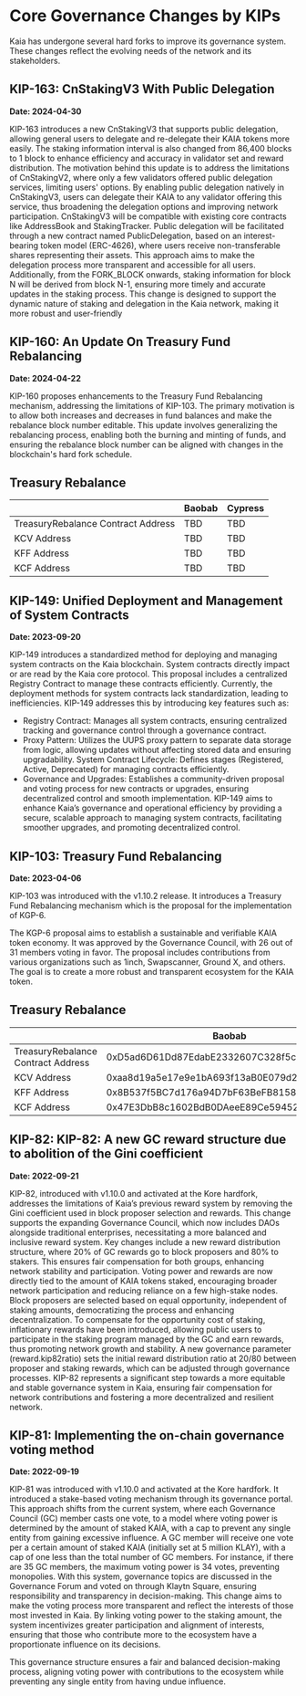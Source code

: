 # Core Governance Changes by KIPs

Kaia has undergone several hard forks to improve its governance system. These changes reflect the evolving needs of the network and its stakeholders.

## KIP-163: CnStakingV3 With Public Delegation <a id="KIP-163"></a>

**Date: 2024-04-30**

KIP-163 introduces a new CnStakingV3 that supports public delegation, allowing general users to delegate and re-delegate their KAIA tokens more easily. The staking information interval is also changed from 86,400 blocks to 1 block to enhance efficiency and accuracy in validator set and reward distribution.
The motivation behind this update is to address the limitations of CnStakingV2, where only a few validators offered public delegation services, limiting users' options. By enabling public delegation natively in CnStakingV3, users can delegate their KAIA to any validator offering this service, thus broadening the delegation options and improving network participation.
CnStakingV3 will be compatible with existing core contracts like AddressBook and StakingTracker. Public delegation will be facilitated through a new contract named PublicDelegation, based on an interest-bearing token model (ERC-4626), where users receive non-transferable shares representing their assets. This approach aims to make the delegation process more transparent and accessible for all users.
Additionally, from the FORK_BLOCK onwards, staking information for block N will be derived from block N-1, ensuring more timely and accurate updates in the staking process. This change is designed to support the dynamic nature of staking and delegation in the Kaia network, making it more robust and user-friendly

## KIP-160: An Update On Treasury Fund Rebalancing <a id="KIP-160"></a>

**Date: 2024-04-22**

KIP-160 proposes enhancements to the Treasury Fund Rebalancing mechanism, addressing the limitations of KIP-103. The primary motivation is to allow both increases and decreases in fund balances and make the rebalance block number editable. This update involves generalizing the rebalancing process, enabling both the burning and minting of funds, and ensuring the rebalance block number can be aligned with changes in the blockchain's hard fork schedule.

## Treasury Rebalance ​

|                                    | Baobab | Cypress |
| ---------------------------------- | ------ | ------- |
| TreasuryRebalance Contract Address | TBD    | TBD     |
| KCV Address                        | TBD    | TBD     |
| KFF Address                        | TBD    | TBD     |
| KCF Address                        | TBD    | TBD     |

## KIP-149: Unified Deployment and Management of System Contracts <a id="KIP-149"></a>

**Date: 2023-09-20**

KIP-149 introduces a standardized method for deploying and managing system contracts on the Kaia blockchain. System contracts directly impact or are read by the Kaia core protocol. This proposal includes a centralized Registry Contract to manage these contracts efficiently. Currently, the deployment methods for system contracts lack standardization, leading to inefficiencies. KIP-149 addresses this by introducing key features such as:

- Registry Contract: Manages all system contracts, ensuring centralized tracking and governance control through a governance contract.
- Proxy Pattern: Utilizes the UUPS proxy pattern to separate data storage from logic, allowing updates without affecting stored data and ensuring upgradability.
  System Contract Lifecycle: Defines stages (Registered, Active, Deprecated) for managing contracts efficiently.
- Governance and Upgrades: Establishes a community-driven proposal and voting process for new contracts or upgrades, ensuring decentralized control and smooth implementation.
  KIP-149 aims to enhance Kaia’s governance and operational efficiency by providing a secure, scalable approach to managing system contracts, facilitating smoother upgrades, and promoting decentralized control.

## KIP-103: Treasury Fund Rebalancing <a id="KIP-103"></a>

**Date: 2023-04-06**

KIP-103 was introduced with the v1.10.2 release. It introduces a Treasury Fund Rebalancing mechanism which is the proposal for the implementation of KGP-6.

The KGP-6 proposal aims to establish a sustainable and verifiable KAIA token economy. It was approved by the Governance Council, with 26 out of 31 members voting in favor. The proposal includes contributions from various organizations such as 1inch, Swapscanner, Ground X, and others. The goal is to create a more robust and transparent ecosystem for the KAIA token.

## Treasury Rebalance ​

|                                    | Baobab                                     | Cypress                                    |
| ---------------------------------- | ------------------------------------------ | ------------------------------------------ |
| TreasuryRebalance Contract Address | 0xD5ad6D61Dd87EdabE2332607C328f5cc96aeCB95 | 0xD5ad6D61Dd87EdabE2332607C328f5cc96aeCB95 |
| KCV Address                        | 0xaa8d19a5e17e9e1bA693f13aB0E079d274a7e51E | 0x4f04251064274252D27D4af55BC85b68B3adD992 |
| KFF Address                        | 0x8B537f5BC7d176a94D7bF63BeFB81586EB3D1c0E | 0x85D82D811743b4B8F3c48F3e48A1664d1FfC2C10 |
| KCF Address                        | 0x47E3DbB8c1602BdB0DAeeE89Ce59452c4746CA1C | 0xdd4C8d805fC110369D3B148a6692F283ffBDCcd3 |

## KIP-82: KIP-82: A new GC reward structure due to abolition of the Gini coefficient <a id="KIP-82"></a>

**Date: 2022-09-21**

KIP-82, introduced with v1.10.0 and activated at the Kore hardfork, addresses the limitations of Kaia’s previous reward system by removing the Gini coefficient used in block proposer selection and rewards. This change supports the expanding Governance Council, which now includes DAOs alongside traditional enterprises, necessitating a more balanced and inclusive reward system.
Key changes include a new reward distribution structure, where 20% of GC rewards go to block proposers and 80% to stakers. This ensures fair compensation for both groups, enhancing network stability and participation. Voting power and rewards are now directly tied to the amount of KAIA tokens staked, encouraging broader network participation and reducing reliance on a few high-stake nodes. Block proposers are selected based on equal opportunity, independent of staking amounts, democratizing the process and enhancing decentralization.
To compensate for the opportunity cost of staking, inflationary rewards have been introduced, allowing public users to participate in the staking program managed by the GC and earn rewards, thus promoting network growth and stability.
A new governance parameter (reward.kip82ratio) sets the initial reward distribution ratio at 20/80 between proposer and staking rewards, which can be adjusted through governance processes.
KIP-82 represents a significant step towards a more equitable and stable governance system in Kaia, ensuring fair compensation for network contributions and fostering a more decentralized and resilient network.

## KIP-81: Implementing the on-chain governance voting method <a id="KIP-81"></a>

**Date: 2022-09-19**

KIP-81 was introduced with v1.10.0 and activated at the Kore hardfork. It introduced a stake-based voting mechanism through its governance portal. This approach shifts from the current system, where each Governance Council (GC) member casts one vote, to a model where voting power is determined by the amount of staked KAIA, with a cap to prevent any single entity from gaining excessive influence.
A GC member will receive one vote per a certain amount of staked KAIA (initially set at 5 million KLAY), with a cap of one less than the total number of GC members. For instance, if there are 35 GC members, the maximum voting power is 34 votes, preventing monopolies.
With this system, governance topics are discussed in the Governance Forum and voted on through Klaytn Square, ensuring responsibility and transparency in decision-making.
This change aims to make the voting process more transparent and reflect the interests of those most invested in Kaia. By linking voting power to the staking amount, the system incentivizes greater participation and alignment of interests, ensuring that those who contribute more to the ecosystem have a proportionate influence on its decisions.

This governance structure ensures a fair and balanced decision-making process, aligning voting power with contributions to the ecosystem while preventing any single entity from having undue influence.
